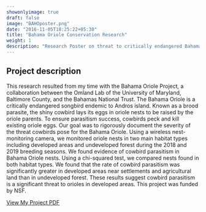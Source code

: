 ```yaml
---
showonlyimage: true
draft: false
image: "BAHOposter.png"
date: "2016-11-05T18:25:22+05:30"
title: "Bahama Oriole Conservation Research"
weight: 1
description: "Research Poster on threat to critically endangered Bahama oriole."
---
```


## Project description

This research resulted from my time with the Bahama Oriole Project, a collaboration between the Omland Lab of the University of Maryland, Baltimore County, and the Bahamas National Trust. The Bahama Oriole is a critically endangered songbird endemic to Andros island. Known as a brood parasite, the shiny cowbird lays its eggs in oriole nests to be raised by the oriole parents. To ensure parasitism success, cowbirds peck and kill existing oriole eggs. Our goal was to rigorously document the severity of the threat cowbirds pose for the Bahama Oriole. Using a wireless nest-monitoring camera, we monitored oriole nests in two main habitat types including developed areas and undeveloped forest during the 2018 and 2019 breeding seasons. We found evidence of cowbird parasitism in Bahama Oriole nests. Using a chi-squared test, we compared nests found in both habitat types. We found that the rate of cowbird parasitism was significantly greater in developed areas near settlements and agricultural land than in undeveloped forest. These results suggest cowbird parasitism is a significant threat to orioles in developed areas. This project was funded by NSF.


[View My Project PDF](/pdf/BAHOposter.pdf)